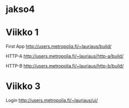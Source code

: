 # jakso4

# Viikko 1
First App
http://users.metropolia.fi/~lauriaus/build/

HTTP-A
http://users.metropolia.fi/~lauriaus/http-a/build/

HTTP-B
http://users.metropolia.fi/~lauriaus/http-b/build/

# Viikko 3
Login
http://users.metropolia.fi/~lauriaus/ui/
